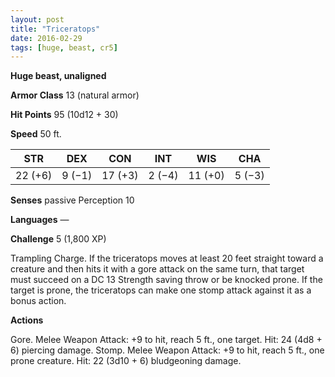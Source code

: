 ```yaml
---
layout: post
title: "Triceratops"
date: 2016-02-29
tags: [huge, beast, cr5]
---
```


**Huge beast, unaligned**

**Armor Class** 13 (natural armor)

**Hit Points** 95 (10d12 + 30)

**Speed** 50 ft.

|   STR   |   DEX   |   CON   |   INT   |   WIS   |   CHA   |
|:-----:|:-----:|:-----:|:-----:|:-----:|:-----:|
| 22 (+6) | 9 (−1) | 17 (+3) | 2 (−4) | 11 (+0) | 5 (−3) |

**Senses** passive Perception 10 

**Languages** — 

**Challenge** 5 (1,800 XP)

 Trampling Charge. If the triceratops moves at least 20 feet straight toward a creature and then hits it with a gore attack on the same turn, that target must succeed on a DC 13 Strength saving throw or be knocked prone. If the target is prone, the triceratops can make one stomp attack against it as a bonus action. 

**Actions** 

Gore. Melee Weapon Attack: +9 to hit, reach 5 ft., one target. Hit: 24 (4d8 + 6) piercing damage. Stomp. Melee Weapon Attack: +9 to hit, reach 5 ft., one prone creature. Hit: 22 (3d10 + 6) bludgeoning damage.